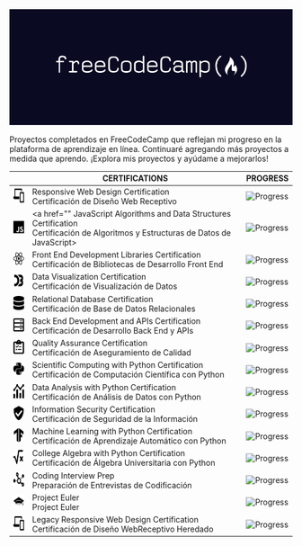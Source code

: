 <img src="resources/freecodecamp-icon.png"/>

Proyectos completados en FreeCodeCamp que reflejan mi progreso en la plataforma de aprendizaje en línea. Continuaré agregando más proyectos a medida que aprendo. ¡Explora mis proyectos y ayúdame a mejorarlos!

| | <div align="center">CERTIFICATIONS</div> | <div align="center">PROGRESS</div> |
|:--|:--|:--|
|<div align="center"><img src="resources/01.svg" width="25" height="25"/></div>|<div align="left">Responsive Web Design Certification<br>Certificación de Diseño Web Receptivo</div>| ![Progress](https://progress-bar.dev/100/) |
|<div align="center"><img src="resources/02.svg" width="25" height="25"/></div>|<div align="left"><a href="" JavaScript Algorithms and Data Structures Certification<br>Certificación de Algoritmos y Estructuras de Datos de JavaScript></div>| ![Progress](https://progress-bar.dev/52/) |       
|<div align="center"><img src="resources/03.svg" width="25" height="25"/></div>|<div align="left">Front End Development Libraries Certification<br>Certificación de Bibliotecas de Desarrollo Front End</div>| ![Progress](https://progress-bar.dev/0/) |              
|<div align="center"><img src="resources/04.svg" width="25" height="25"/></div>|<div align="left">Data Visualization Certification<br>Certificación de Visualización de Datos</div>| ![Progress](https://progress-bar.dev/0/) |                  
|<div align="center"><img src="resources/05.svg" width="25" height="25"/></div>|<div align="left">Relational Database Certification<br>Certificación de Base de Datos Relacionales</div>| ![Progress](https://progress-bar.dev/0/) |              
|<div align="center"><img src="resources/06.svg" width="25" height="25"/></div>|<div align="left">Back End Development and APIs Certification<br>Certificación de Desarrollo Back End y APIs</div>| ![Progress](https://progress-bar.dev/0/) |
|<div align="center"><img src="resources/07.svg" width="25" height="25"/></div>|<div align="left">Quality Assurance Certification<br>Certificación de Aseguramiento de Calidad</div>| ![Progress](https://progress-bar.dev/0/) |
|<div align="center"><img src="resources/08.svg" width="25" height="25"/></div>|<div align="left">Scientific Computing with Python Certification<br>Certificación de Computación Científica con Python</div>| ![Progress](https://progress-bar.dev/0/) |           
|<div align="center"><img src="resources/09.svg" width="25" height="25"/></div>|<div align="left">Data Analysis with Python Certification<br>Certificación de Análisis de Datos con Python</div>| ![Progress](https://progress-bar.dev/0/) | 
|<div align="center"><img src="resources/10.svg" width="25" height="25"/></div>|<div align="left">Information Security Certification<br>Certificación de Seguridad de la Información</div>| ![Progress](https://progress-bar.dev/0/) |
|<div align="center"><img src="resources/11.svg" width="25" height="25"/></div>|<div align="left">Machine Learning with Python Certification<br>Certificación de Aprendizaje Automático con Python</div>| ![Progress](https://progress-bar.dev/0/) |    
|<div align="center"><img src="resources/12.svg" width="25" height="25"/></div>|<div align="left">College Algebra with Python Certification<br>Certificación de Álgebra Universitaria con Python</div>| ![Progress](https://progress-bar.dev/0/) |
|<div align="center"><img src="resources/13.svg" width="25" height="25"/></div>|<div align="left">Coding Interview Prep<br>Preparación de Entrevistas de Codificación</div>| ![Progress](https://progress-bar.dev/0/) |
|<div align="center"><img src="resources/14.svg" width="25" height="25"/></div>|<div align="left">Project Euler<br>Project Euler</div>| ![Progress](https://progress-bar.dev/0/) |    
|<div align="center"><img src="resources/15.svg" width="25" height="25"/></div>|<div align="left">Legacy Responsive Web Design Certification<br>Certificación de Diseño WebReceptivo Heredado</div>| ![Progress](https://progress-bar.dev/0/) |
